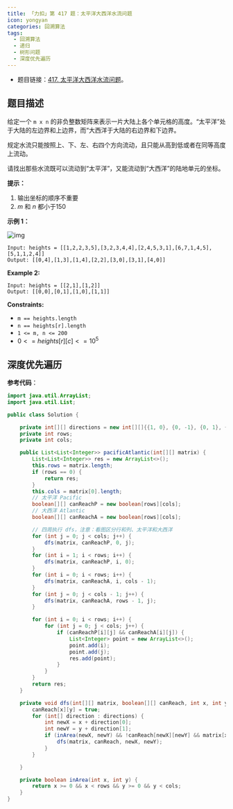 ```yaml
---
title: 「力扣」第 417 题：太平洋大西洋水流问题
icon: yongyan
categories: 回溯算法
tags:
  - 回溯算法
  - 递归
  - 树形问题
  - 深度优先遍历
---
```


+ 题目链接：[417. 太平洋大西洋水流问题](https://leetcode-cn.com/problems/pacific-atlantic-water-flow/)。

## 题目描述

给定一个 `m x n` 的非负整数矩阵来表示一片大陆上各个单元格的高度。“太平洋”处于大陆的左边界和上边界，而“大西洋于大陆的右边界和下边界。

规定水流只能按照上、下、左、右四个方向流动，且只能从高到低或者在同等高度上流动。

请找出那些水流既可以流动到“太平洋”，又能流动到“大西洋”的陆地单元的坐标。

**提示：**

1. 输出坐标的顺序不重要
2. *m* 和 *n* 都小于150

**示例 1：** 

![img](https://assets.leetcode.com/uploads/2021/06/08/waterflow-grid.jpg)

```
Input: heights = [[1,2,2,3,5],[3,2,3,4,4],[2,4,5,3,1],[6,7,1,4,5],[5,1,1,2,4]]
Output: [[0,4],[1,3],[1,4],[2,2],[3,0],[3,1],[4,0]]
```

**Example 2:**

```
Input: heights = [[2,1],[1,2]]
Output: [[0,0],[0,1],[1,0],[1,1]]
```

 **Constraints:**

- `m == heights.length`
- `n == heights[r].length`
- `1 <= m, n <= 200`
- $0 <= heights[r][c] <= 10^5$

## 深度优先遍历

**参考代码**：

```java
import java.util.ArrayList;
import java.util.List;

public class Solution {

    private int[][] directions = new int[][]{{1, 0}, {0, -1}, {0, 1}, {-1, 0}};
    private int rows;
    private int cols;

    public List<List<Integer>> pacificAtlantic(int[][] matrix) {
        List<List<Integer>> res = new ArrayList<>();
        this.rows = matrix.length;
        if (rows == 0) {
            return res;
        }
        this.cols = matrix[0].length;
        // 太平洋 Pacific
        boolean[][] canReachP = new boolean[rows][cols];
        // 大西洋 Atlantic
        boolean[][] canReachA = new boolean[rows][cols];

        // 四周执行 dfs，注意：看图区分行和列、太平洋和大西洋
        for (int j = 0; j < cols; j++) {
            dfs(matrix, canReachP, 0, j);
        }
        for (int i = 1; i < rows; i++) {
            dfs(matrix, canReachP, i, 0);
        }
        for (int i = 0; i < rows; i++) {
            dfs(matrix, canReachA, i, cols - 1);
        }
        for (int j = 0; j < cols - 1; j++) {
            dfs(matrix, canReachA, rows - 1, j);
        }

        for (int i = 0; i < rows; i++) {
            for (int j = 0; j < cols; j++) {
                if (canReachP[i][j] && canReachA[i][j]) {
                    List<Integer> point = new ArrayList<>();
                    point.add(i);
                    point.add(j);
                    res.add(point);
                }
            }
        }
        return res;
    }

    private void dfs(int[][] matrix, boolean[][] canReach, int x, int y) {
        canReach[x][y] = true;
        for (int[] direction : directions) {
            int newX = x + direction[0];
            int newY = y + direction[1];
            if (inArea(newX, newY) && !canReach[newX][newY] && matrix[x][y] <= matrix[newX][newY]) {
                dfs(matrix, canReach, newX, newY);
            }
        }

    }

    private boolean inArea(int x, int y) {
        return x >= 0 && x < rows && y >= 0 && y < cols;
    }
}
```

